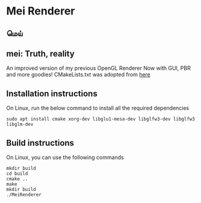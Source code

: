 # Mei Renderer
## மெய்
mei: Truth, reality
---
An improved version of my previous OpenGL Renderer
Now with GUI, PBR and more goodies!
CMakeLists.txt was adopted from [here]("https://github.com/Shot511/OpenGLSampleCmake/tree/master")

## Installation instructions
On Linux, run the below command to install all the required dependencies
```
sudo apt install cmake xorg-dev libglu1-mesa-dev libglfw3-dev libglfw3 libglm-dev
```

## Build instructions
On Linux, you can use the following commands
```
mkdir build
cd build
cmake ..
make
mkdir build
./MeiRenderer
```
